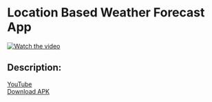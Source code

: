 # Location Based Weather Forecast App
 



[![Watch the video](https://i.imgur.com/vKb2F1B.png)](https://youtu.be/Xm328YHviKI)

## Description:



[YouTube](https://youtu.be/Xm328YHviKI)
<br>
[Download APK](https://github.com/halilcifttur/EngelsizKitap/raw/master/APK/EngelsizKitap.apk)
